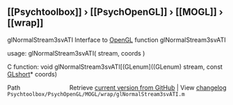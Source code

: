 ## [[Psychtoolbox]] &#8250; [[PsychOpenGL]] &#8250; [[MOGL]] &#8250; [[wrap]]

glNormalStream3svATI  Interface to [OpenGL](OpenGL) function glNormalStream3svATI  
  
usage:  glNormalStream3svATI( stream, coords )  
  
C function:  void glNormalStream3svATI[(GLenum]((GLenum) stream, const [GLshort](GLshort)\* coords)  




<div class="code_header" style="text-align:right;">
  <span style="float:left;">Path&nbsp;&nbsp;</span> <span class="counter">Retrieve <a href=
  "https://raw.github.com/Psychtoolbox-3/Psychtoolbox-3/beta/Psychtoolbox/PsychOpenGL/MOGL/wrap/glNormalStream3svATI.m">current version from GitHub</a> | View <a href=
  "https://github.com/Psychtoolbox-3/Psychtoolbox-3/commits/beta/Psychtoolbox/PsychOpenGL/MOGL/wrap/glNormalStream3svATI.m">changelog</a></span>
</div>
<div class="code">
  <code>Psychtoolbox/PsychOpenGL/MOGL/wrap/glNormalStream3svATI.m</code>
</div>

